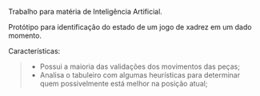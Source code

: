 Trabalho para matéria de Inteligência Artificial.

Protótipo para identificação do estado de um jogo de xadrez em um dado momento.

Características:
> - Possui a maioria das validações dos movimentos das peças;
> - Analisa o tabuleiro com algumas heurísticas para determinar quem possivelmente está melhor na posição atual;